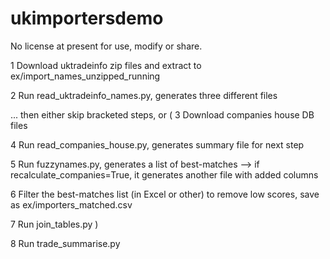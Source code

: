 # ukimportersdemo

No license at present for use, modify or share.

1 Download uktradeinfo zip files and extract to ex/import_names_unzipped_running

2 Run read_uktradeinfo_names.py, generates three different files

... then either skip bracketed steps, or
(
3 Download companies house DB files

4 Run read_companies_house.py, generates summary file for next step

5 Run fuzzynames.py, generates a list of best-matches
--> if recalculate_companies=True, it generates another file with added columns

6 Filter the best-matches list (in Excel or other) to remove low scores, save as ex/importers_matched.csv

7 Run join_tables.py
)

8 Run trade_summarise.py

